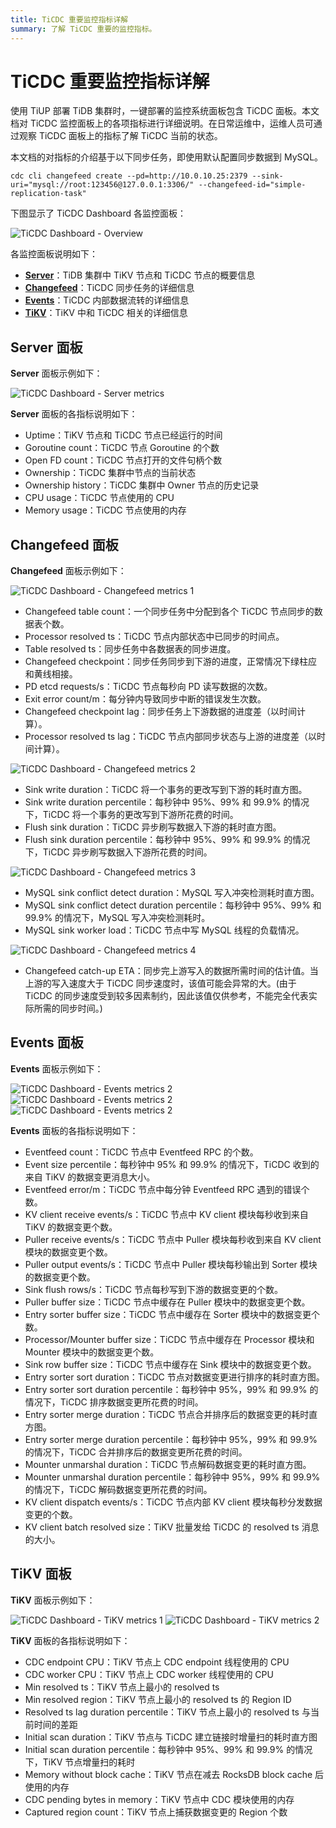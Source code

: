 ```yaml
---
title: TiCDC 重要监控指标详解
summary: 了解 TiCDC 重要的监控指标。
---
```


# TiCDC 重要监控指标详解

使用 TiUP 部署 TiDB 集群时，一键部署的监控系统面板包含 TiCDC 面板。本文档对 TiCDC 监控面板上的各项指标进行详细说明。在日常运维中，运维人员可通过观察 TiCDC 面板上的指标了解 TiCDC 当前的状态。

本文档的对指标的介绍基于以下同步任务，即使用默认配置同步数据到 MySQL。

```shell
cdc cli changefeed create --pd=http://10.0.10.25:2379 --sink-uri="mysql://root:123456@127.0.0.1:3306/" --changefeed-id="simple-replication-task"
```

下图显示了 TiCDC Dashboard 各监控面板：

![TiCDC Dashboard - Overview](https://docs-download.pingcap.com/media/images/docs-cn/ticdc/ticdc-dashboard-overview.png)

各监控面板说明如下：

- [**Server**](#server-面板)：TiDB 集群中 TiKV 节点和 TiCDC 节点的概要信息
- [**Changefeed**](#changefeed-面板)：TiCDC 同步任务的详细信息
- [**Events**](#events-面板)：TiCDC 内部数据流转的详细信息
- [**TiKV**](#tikv-面板)：TiKV 中和 TiCDC 相关的详细信息

## Server 面板

**Server** 面板示例如下：

![TiCDC Dashboard - Server metrics](https://docs-download.pingcap.com/media/images/docs-cn/ticdc/ticdc-dashboard-server.png)

**Server** 面板的各指标说明如下：

- Uptime：TiKV 节点和 TiCDC 节点已经运行的时间
- Goroutine count：TiCDC 节点 Goroutine 的个数
- Open FD count：TiCDC 节点打开的文件句柄个数
- Ownership：TiCDC 集群中节点的当前状态
- Ownership history：TiCDC 集群中 Owner 节点的历史记录
- CPU usage：TiCDC 节点使用的 CPU
- Memory usage：TiCDC 节点使用的内存

## Changefeed 面板

**Changefeed** 面板示例如下：

![TiCDC Dashboard - Changefeed metrics 1](https://docs-download.pingcap.com/media/images/docs-cn/ticdc/ticdc-dashboard-changefeed-1.png)

- Changefeed table count：一个同步任务中分配到各个 TiCDC 节点同步的数据表个数。
- Processor resolved ts：TiCDC 节点内部状态中已同步的时间点。
- Table resolved ts：同步任务中各数据表的同步进度。
- Changefeed checkpoint：同步任务同步到下游的进度，正常情况下绿柱应和黄线相接。
- PD etcd requests/s：TiCDC 节点每秒向 PD 读写数据的次数。
- Exit error count/m：每分钟内导致同步中断的错误发生次数。
- Changefeed checkpoint lag：同步任务上下游数据的进度差（以时间计算）。
- Processor resolved ts lag：TiCDC 节点内部同步状态与上游的进度差（以时间计算）。

![TiCDC Dashboard - Changefeed metrics 2](https://docs-download.pingcap.com/media/images/docs-cn/ticdc/ticdc-dashboard-changefeed-2.png)

- Sink write duration：TiCDC 将一个事务的更改写到下游的耗时直方图。
- Sink write duration percentile：每秒钟中 95%、99% 和 99.9% 的情况下，TiCDC 将一个事务的更改写到下游所花费的时间。
- Flush sink duration：TiCDC 异步刷写数据入下游的耗时直方图。
- Flush sink duration percentile：每秒钟中 95%、99% 和 99.9% 的情况下，TiCDC 异步刷写数据入下游所花费的时间。

![TiCDC Dashboard - Changefeed metrics 3](https://docs-download.pingcap.com/media/images/docs-cn/ticdc/ticdc-dashboard-changefeed-3.png)

- MySQL sink conflict detect duration：MySQL 写入冲突检测耗时直方图。
- MySQL sink conflict detect duration percentile：每秒钟中 95%、99% 和 99.9% 的情况下，MySQL 写入冲突检测耗时。
- MySQL sink worker load：TiCDC 节点中写 MySQL 线程的负载情况。

![TiCDC Dashboard - Changefeed metrics 4](https://docs-download.pingcap.com/media/images/docs-cn/ticdc/ticdc-dashboard-changefeed-4.png)

- Changefeed catch-up ETA：同步完上游写入的数据所需时间的估计值。当上游的写入速度大于 TiCDC 同步速度时，该值可能会异常的大。(由于 TiCDC 的同步速度受到较多因素制约，因此该值仅供参考，不能完全代表实际所需的同步时间。)

## Events 面板

**Events** 面板示例如下：

![TiCDC Dashboard - Events metrics 2](https://docs-download.pingcap.com/media/images/docs-cn/ticdc/ticdc-dashboard-events-1.png)
![TiCDC Dashboard - Events metrics 2](https://docs-download.pingcap.com/media/images/docs-cn/ticdc/ticdc-dashboard-events-2.png)
![TiCDC Dashboard - Events metrics 2](https://docs-download.pingcap.com/media/images/docs-cn/ticdc/ticdc-dashboard-events-3.png)

**Events** 面板的各指标说明如下：

- Eventfeed count：TiCDC 节点中 Eventfeed RPC 的个数。
- Event size percentile：每秒钟中 95% 和 99.9% 的情况下，TiCDC 收到的来自 TiKV 的数据变更消息大小。
- Eventfeed error/m：TiCDC 节点中每分钟 Eventfeed RPC 遇到的错误个数。
- KV client receive events/s：TiCDC 节点中 KV client 模块每秒收到来自 TiKV 的数据变更个数。
- Puller receive events/s：TiCDC 节点中 Puller 模块每秒收到来自 KV client 模块的数据变更个数。
- Puller output events/s：TiCDC 节点中 Puller 模块每秒输出到 Sorter 模块的数据变更个数。
- Sink flush rows/s：TiCDC 节点每秒写到下游的数据变更的个数。
- Puller buffer size：TiCDC 节点中缓存在 Puller 模块中的数据变更个数。
- Entry sorter buffer size：TiCDC 节点中缓存在 Sorter 模块中的数据变更个数。
- Processor/Mounter buffer size：TiCDC 节点中缓存在 Processor 模块和 Mounter 模块中的数据变更个数。
- Sink row buffer size：TiCDC 节点中缓存在 Sink 模块中的数据变更个数。
- Entry sorter sort duration：TiCDC 节点对数据变更进行排序的耗时直方图。
- Entry sorter sort duration percentile：每秒钟中 95%，99% 和 99.9% 的情况下，TiCDC 排序数据变更所花费的时间。
- Entry sorter merge duration：TiCDC 节点合并排序后的数据变更的耗时直方图。
- Entry sorter merge duration percentile：每秒钟中 95%，99% 和 99.9% 的情况下，TiCDC 合并排序后的数据变更所花费的时间。
- Mounter unmarshal duration：TiCDC 节点解码数据变更的耗时直方图。
- Mounter unmarshal duration percentile：每秒钟中 95%，99% 和 99.9% 的情况下，TiCDC 解码数据变更所花费的时间。
- KV client dispatch events/s：TiCDC 节点内部 KV client 模块每秒分发数据变更的个数。
- KV client batch resolved size：TiKV 批量发给 TiCDC 的 resolved ts 消息的大小。

## TiKV 面板

**TiKV** 面板示例如下：

![TiCDC Dashboard - TiKV metrics 1](https://docs-download.pingcap.com/media/images/docs-cn/ticdc/ticdc-dashboard-tikv-1.png)
![TiCDC Dashboard - TiKV metrics 2](https://docs-download.pingcap.com/media/images/docs-cn/ticdc/ticdc-dashboard-tikv-2.png)

**TiKV** 面板的各指标说明如下：

- CDC endpoint CPU：TiKV 节点上 CDC endpoint 线程使用的 CPU
- CDC worker CPU：TiKV 节点上 CDC worker 线程使用的 CPU
- Min resolved ts：TiKV 节点上最小的 resolved ts
- Min resolved region：TiKV 节点上最小的 resolved ts 的 Region ID
- Resolved ts lag duration percentile：TiKV 节点上最小的 resolved ts 与当前时间的差距
- Initial scan duration：TiKV 节点与 TiCDC 建立链接时增量扫的耗时直方图
- Initial scan duration percentile：每秒钟中 95%、99% 和 99.9% 的情况下，TiKV 节点增量扫的耗时
- Memory without block cache：TiKV 节点在减去 RocksDB block cache 后使用的内存
- CDC pending bytes in memory：TiKV 节点中 CDC 模块使用的内存
- Captured region count：TiKV 节点上捕获数据变更的 Region 个数
